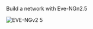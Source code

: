 Build a network with Eve-NGn2.5 

![EVE-NGv2 5](https://user-images.githubusercontent.com/45866310/158059036-256895f3-fb99-4dea-9911-5814f292c5cb.png)


